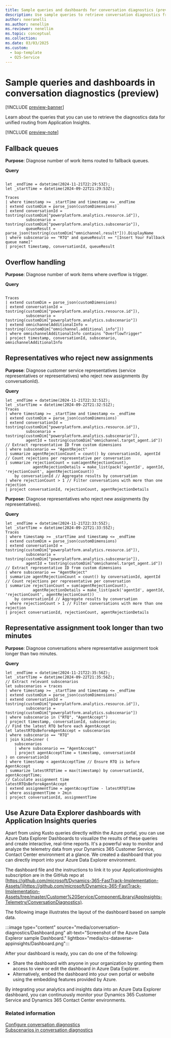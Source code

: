 ```yaml
---
title: Sample queries and dashboards for conversation diagnostics (preview)
description: Use sample queries to retrieve conversation diagnostics from Application Insights.
author: neeranelli
ms.author: nenellim
ms.reviewer: nenellim
ms.topic: conceptual
ms.collection:
ms.date: 03/03/2025
ms.custom:
  - bap-template
  - O25-Service
---
```


# Sample queries and dashboards in conversation diagnostics (preview)

[!INCLUDE [preview-banner](~/../shared-content/shared/preview-includes/preview-banner.md)]

Learn about the queries that you can use to retrieve the diagnostics data for unified routing from Application Insights.

[!INCLUDE [preview-note](~/../shared-content/shared/preview-includes/preview-note-d365.md)]

## Fallback queues

**Purpose**: Diagnose number of work items routed to fallback queues.  

**Query**

```kusto

let _endTime = datetime(2024-11-21T22:29:53Z);  
let _startTime = datetime(2024-09-22T21:29:53Z);  

Traces  
| where timestamp >= _startTime and timestamp <= _endTime  
| extend customDim = parse_json(customDimensions)  
| extend conversationId = tostring(customDim["powerplatform.analytics.resource.id"]),   
         subscenario = tostring(customDim["powerplatform.analytics.subscenario"]),  
         queueResult = parse_json(tostring(customDim["omnichannel.result"])).DisplayName  
| where subscenario == "RTQ" and queueResult == "[Insert Your Fallback queue name]"   
| project timestamp, conversationId, queueResult  
```

## Overflow handling

**Purpose**: Diagnose number of work items where overflow is trigger.  

**Query**

```kusto

Traces  
| extend customDim = parse_json(customDimensions)  
| extend conversationId = tostring(customDim["powerplatform.analytics.resource.id"]),  
         subscenario = tostring(customDim["powerplatform.analytics.subscenario"])  
| extend omnichannelAdditionalInfo = tostring((customDim["omnichannel.additional_info"]))  
| where omnichannelAdditionalInfo contains "OverflowTrigger"  
| project timestamp, conversationId, subscenario, omnichannelAdditionalInfo  
```
## Representatives who reject new assignments 
 
**Purpose**: Diagnose customer service representatives (service representatives or representatives) who reject new assignments (by conversationId).  

**Query**

```kusto
let _endTime = datetime(2024-11-21T22:32:51Z);  
let _startTime = datetime(2024-09-22T21:32:51Z);  
Traces  
| where timestamp >= _startTime and timestamp <= _endTime  
| extend customDim = parse_json(customDimensions)  
| extend conversationId = tostring(customDim["powerplatform.analytics.resource.id"]),   
         subscenario = tostring(customDim["powerplatform.analytics.subscenario"]),  
         agentId = tostring(customDim["omnichannel.target_agent.id"]) // Extract representative ID from custom dimensions  
| where subscenario == "AgentReject"  
| summarize agentRejectionCount = count() by conversationId, agentId // Count rejections per representative per conversation  
| summarize rejectionCount = sum(agentRejectionCount),   
            agentRejectionDetails = make_list(pack('agentId', agentId, 'rejectionCount', agentRejectionCount))   
    by conversationId // Aggregate results by conversation  
| where rejectionCount > 1 // Filter conversations with more than one rejection  
| project conversationId, rejectionCount, agentRejectionDetails  
```

**Purpose**: Diagnose representatives who reject new assignments (by representatives).  

**Query**

```kusto
let _endTime = datetime(2024-11-21T22:33:55Z);  
let _startTime = datetime(2024-09-22T21:33:55Z);  
Traces  
| where timestamp >= _startTime and timestamp <= _endTime  
| extend customDim = parse_json(customDimensions)  
| extend conversationId = tostring(customDim["powerplatform.analytics.resource.id"]),   
         subscenario = tostring(customDim["powerplatform.analytics.subscenario"]),  
         agentId = tostring(customDim["omnichannel.target_agent.id"]) // Extract representative ID from custom dimensions  
| where subscenario == "AgentReject"  
| summarize agentRejectionCount = count() by conversationId, agentId // Count rejections per representative per conversation  
| summarize rejectionCount = sum(agentRejectionCount),   
            agentRejectionDetails = make_list(pack('agentId', agentId, 'rejectionCount', agentRejectionCount))   
    by conversationId // Aggregate results by conversation  
| where rejectionCount > 1 // Filter conversations with more than one rejection  
| project conversationId, rejectionCount, agentRejectionDetails  
```
## Representative assignment took longer than two minutes

**Purpose**: Diagnose conversations where representative assignment took longer than two minutes.  

**Query**

```kusto
let _endTime = datetime(2024-11-21T22:35:56Z);  
let _startTime = datetime(2024-09-22T21:35:56Z);  
// Extract relevant subscenarios  
let subscenarios = traces  
| where timestamp >= _startTime and timestamp <= _endTime  
| extend customDim = parse_json(customDimensions)  
| extend conversationId = tostring(customDim["powerplatform.analytics.resource.id"]),  
         subscenario = tostring(customDim["powerplatform.analytics.subscenario"])  
| where subscenario in ("RTQ", "AgentAccept")  
| project timestamp, conversationId, subscenario;  
// Find the latest RTQ before each AgentAccept  
let latestRTQsBeforeAgentAccept = subscenarios  
| where subscenario == "RTQ"  
| join kind=inner (  
    subscenarios  
    | where subscenario == "AgentAccept"  
    | project agentAcceptTime = timestamp, conversationId  
) on conversationId  
| where timestamp < agentAcceptTime // Ensure RTQ is before AgentAccept  
| summarize latestRTQTime = max(timestamp) by conversationId, agentAcceptTime;  
// Calculate assignment time  
latestRTQsBeforeAgentAccept  
| extend assignmentTime = agentAcceptTime - latestRTQTime  
| where assignmentTime > 2min   
| project conversationId, assignmentTime  
```

## Use Azure Data Explorer dashboards with Application Insights queries

Apart from using Kusto queries directly within the Azure portal, you can use Azure Data Explorer Dashboards to visualize the results of these queries and create interactive, real-time reports. It's a powerful way to monitor and analyze the telemetry data from your Dynamics 365 Customer Service, Contact Center environment at a glance. We created a dashboard that you can directly import into your Azure Data Explorer environment.  

The dashboard file and the instructions to link it to your ApplicationInsights subscription are in the GitHub repo at [https://github.com/microsoft/Dynamics-365-FastTrack-Implementation-Assets/](https://github.com/microsoft/Dynamics-365-FastTrack-Implementation-Assets/tree/master/Customer%20Service/ComponentLibrary/AppInsights-Telemetry/ConversationDiagnostics).  

The following image illustrates the layout of the dashboard based on sample data.

:::image type="content" source="media/conversation-diagnostics/Dashboard.png" alt-text="Screenshot of the Azure Data Expleror sample Dashboard." lightbox="media/cs-dataverse-appinsights/Dashboard.png":::

After your dashboard is ready, you can do one of the following:

- Share the dashboard with anyone in your organization by granting them access to view or edit the dashboard in Azure Data Explorer.  
- Alternatively, embed the dashboard into your own portal or website using the embedding features provided by Azure.  

By integrating your analytics and insights data into an Azure Data Explorer dashboard, you can continuously monitor your Dynamics 365 Customer Service and Dynamics 365 Contact Center environments.


### Related information

[Configure conversation diagnostics](/dynamics365/customer-service/administer/configure-conversation-diagnostics)  
[Subscenarios in conversation diagnostics](/dynamics365/customer-service/administer/conversation-diagnostics-subscenarios)  